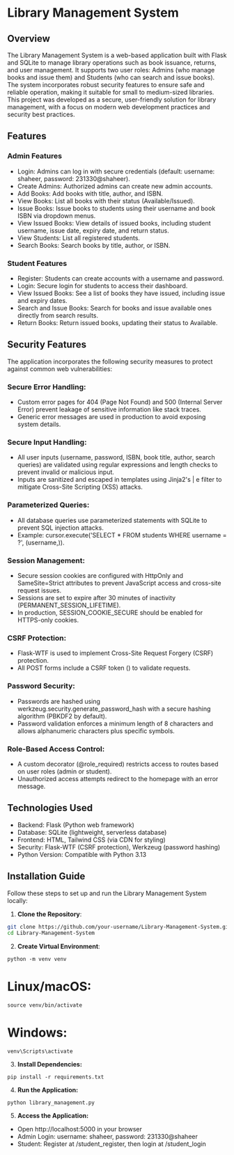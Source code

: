 # Library Management System

## Overview
The Library Management System is a web-based application built with Flask and SQLite to manage library operations such as book issuance, returns, and user management. It supports two user roles: Admins (who manage books and issue them) and Students (who can search and issue books). The system incorporates robust security features to ensure safe and reliable operation, making it suitable for small to medium-sized libraries.
This project was developed as a secure, user-friendly solution for library management, with a focus on modern web development practices and security best practices.

## Features

### Admin Features
- Login: Admins can log in with secure credentials (default: username: shaheer, password: 231330@shaheer).
- Create Admins: Authorized admins can create new admin accounts.
- Add Books: Add books with title, author, and ISBN.
- View Books: List all books with their status (Available/Issued).
- Issue Books: Issue books to students using their username and book ISBN via dropdown menus.
- View Issued Books: View details of issued books, including student username, issue date, expiry date, and return status.
- View Students: List all registered students.
- Search Books: Search books by title, author, or ISBN.

### Student Features
- Register: Students can create accounts with a username and password.
- Login: Secure login for students to access their dashboard.
- View Issued Books: See a list of books they have issued, including issue and expiry dates.
- Search and Issue Books: Search for books and issue available ones directly from search results.
- Return Books: Return issued books, updating their status to Available.

## Security Features
The application incorporates the following security measures to protect against common web vulnerabilities:

### Secure Error Handling:
- Custom error pages for 404 (Page Not Found) and 500 (Internal Server Error) prevent leakage of sensitive information like stack traces.
- Generic error messages are used in production to avoid exposing system details.

### Secure Input Handling:
- All user inputs (username, password, ISBN, book title, author, search queries) are validated using regular expressions and length checks to prevent invalid or malicious input.
- Inputs are sanitized and escaped in templates using Jinja2's | e filter to mitigate Cross-Site Scripting (XSS) attacks.

### Parameterized Queries:
- All database queries use parameterized statements with SQLite to prevent SQL injection attacks.
- Example: cursor.execute('SELECT * FROM students WHERE username = ?', (username,)).

### Session Management:
- Secure session cookies are configured with HttpOnly and SameSite=Strict attributes to prevent JavaScript access and cross-site request issues.
- Sessions are set to expire after 30 minutes of inactivity (PERMANENT_SESSION_LIFETIME).
- In production, SESSION_COOKIE_SECURE should be enabled for HTTPS-only cookies.

### CSRF Protection:
- Flask-WTF is used to implement Cross-Site Request Forgery (CSRF) protection.
- All POST forms include a CSRF token (<input type="hidden" name="csrf_token" value="{{ csrf_token() }}">) to validate requests.

### Password Security:
- Passwords are hashed using werkzeug.security.generate_password_hash with a secure hashing algorithm (PBKDF2 by default).
- Password validation enforces a minimum length of 8 characters and allows alphanumeric characters plus specific symbols.

### Role-Based Access Control:
- A custom decorator (@role_required) restricts access to routes based on user roles (admin or student).
- Unauthorized access attempts redirect to the homepage with an error message.

## Technologies Used
- Backend: Flask (Python web framework)
- Database: SQLite (lightweight, serverless database)
- Frontend: HTML, Tailwind CSS (via CDN for styling)
- Security: Flask-WTF (CSRF protection), Werkzeug (password hashing)
- Python Version: Compatible with Python 3.13

## Installation Guide
Follow these steps to set up and run the Library Management System locally:

1. **Clone the Repository**:
```bash
git clone https://github.com/your-username/Library-Management-System.git
cd Library-Management-System
```
2. **Create Virtual Environment**:
```
python -m venv venv
```
# Linux/macOS:
```
source venv/bin/activate
```
# Windows:
```
venv\Scripts\activate
```
3. **Install Dependencies:**
```
pip install -r requirements.txt
```
4. **Run the Application:**
```
python library_management.py
```
5. **Access the Application:**

- Open http://localhost:5000 in your browser
- Admin Login: username: shaheer, password: 231330@shaheer
- Student: Register at /student_register, then login at /student_login
